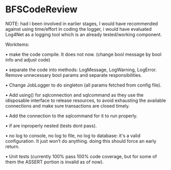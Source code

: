 # BFSCodeReview

NOTE: had i been involved in earlier stages, I would have recommended against using  time/effort in coding the logger, i would have evaluated Log4Net as a logging tool which is an already tested/working component.

Workitems:

• make the code compile. It does not now. (change bool message by bool info and adjust code)

• separate the code into methods: LogMessage, LogWarning, LogError. Remove unnecessary bool params and separate responsibilities.

• Change JobLogger to do singleton (all params fetched from config file).

• Add using() for sqlconnection and sqlcommand as they use the idisposable interface to release resources, to avoid exhausting the available connections and make sure transactions are closed timely.

• Add the connection to the sqlcommand for it to run properly.

• if are inproperly nested (tests dont pass).

• no log to console, no log to file, no log to database: it's a valid configuration. It just won’t do anything. doing this should force an early return.

• Unit tests (currently 100% pass 100% code coverage, but for some of them the ASSERT portion is invalid as of now).

